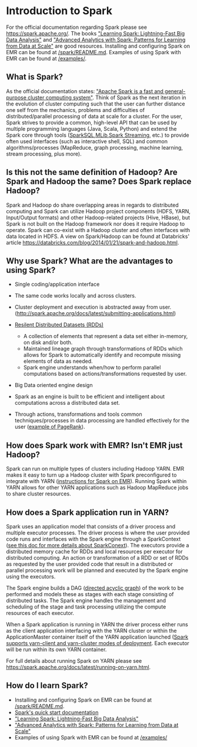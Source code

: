 Introduction to Spark
=====================

For the official documentation regarding Spark please see https://spark.apache.org/.  The books ["Learning Spark: Lightning-Fast Big Data Analysis"](http://www.amazon.com/Learning-Spark-Lightning-Fast-Data-Analysis/dp/1449358624/ref=sr_1_1?ie=UTF8&qid=1425312574&sr=8-1&keywords=apache+spark) and ["Advanced Analytics with Spark: Patterns for Learning from Data at Scale"](http://www.amazon.com/Advanced-Analytics-Spark-Patterns-Learning/dp/1491912766/ref=sr_1_2?ie=UTF8&qid=1425312574&sr=8-2&keywords=apache+spark) are good resources.  Installing and configuring Spark on EMR can be found at [/spark/README.md](../README.md).  Examples of using Spark with EMR can be found at [/examples/](README.md).


## What is Spark?

As the official documentation states: ["Apache Spark is a fast and general-purpose cluster computing system"](http://spark.apache.org/docs/latest/).  Think of Spark as the next iteration in the evolution of cluster computing such that the user can further distance one self from the mechanics, problems and difficulties of distributed/parallel processing of data at scale for a cluster.  For the user, Spark strives to provide a common, high-level API that can be used by multiple programming languages (Java, Scala, Python) and extend the Spark core through tools ([SparkSQL](https://spark.apache.org/sql/),[MLib](https://spark.apache.org/docs/1.2.0/mllib-guide.html),[Spark Streaming](https://spark.apache.org/docs/1.2.0/streaming-programming-guide.html), etc.) to provide often used interfaces (such as interactive shell, SQL) and common algorithms/processes (MapReduce, graph processing, machine learning, stream processing, plus more).


## Is this not the same definition of Hadoop?  Are Spark and Hadoop the same? Does Spark replace Hadoop?

Spark and Hadoop do share overlapping areas in regards to distributed computing and Spark can utilize Hadoop project components (HDFS, YARN, Input/Output formats) and other Hadoop-related projects (Hive, HBase), but Spark is not built on the Hadoop framework nor does it require Hadoop to operate.  Spark can co-exist with a Hadoop cluster and often interfaces with data located in HDFS.  A view on Spark/Hadoop can be found at Databricks' article https://databricks.com/blog/2014/01/21/spark-and-hadoop.html.


## Why use Spark?  What are the advantages to using Spark?  
* Single coding/application interface  
 * The same code works locally and across clusters.  
 * Cluster deployment and execution is abstracted away from user. (http://spark.apache.org/docs/latest/submitting-applications.html)  
 
* [Resilent Distributed Datasets (RDDs)](http://spark.apache.org/docs/latest/programming-guide.html#resilient-distributed-datasets-rdds)  
  * A collection of elements that represent a data set either in-memory, on disk and/or both.  
  * Maintained lineage graph through transformations of RDDs which allows for Spark to automatically identify and recompute missing elements of data as needed.  
  * Spark engine understands when/how to perform parallel computations based on actions/transformations requested by user.  

* Big Data oriented engine design  
 * Spark as an engine is built to be efficient and intelligent about computations across a distributed data set.  
 * Through actions, transformations and tools common techniques/processes in data processing are handled effectively for the user ([example of PageRank](https://spark.apache.org/docs/latest/graphx-programming-guide.html#pagerank)).

  
## How does Spark work with EMR?  Isn't EMR just Hadoop?

Spark can run on multiple types of clusters including Hadoop YARN.   EMR makes it easy to turn up a Hadoop cluster with Spark preconfigured to integrate with YARN ([instructions for Spark on EMR](../README.md)).   Running Spark within YARN allows for other YARN applications such as Hadoop MapReduce jobs to share cluster resources.  


## How does a Spark application run in YARN?

Spark uses an application model that consists of a driver process and multiple executor processes.   The driver process is where the user provided code runs and interfaces with the Spark engine through a SparkContext ([see this doc for more details about SparkConext](http://spark.apache.org/docs/latest/programming-guide.html)).  The executors provide a distributed memory cache for RDDs and local resources per executor for distributed computing.   An action or transformation of a RDD or set of RDDs as requested by the user provided code that result in a distributed or parallel processing work will be planned and executed by the Spark engine using the executors.   

The Spark engine builds a DAG ([directed acyclic graph](http://en.wikipedia.org/wiki/Directed_acyclic_graph)) of the work to be performed and models these as stages with each stage consisting of distributed tasks.  The Spark engine handles the management and scheduling of the stage and task processing utilizing the compute resources of each executor.  

When a Spark application is running in YARN the driver process either runs as the client application interfacing with the YARN cluster or within the ApplicationMaster container itself of the YARN application launched ([Spark supports yarn-client and yarn-cluster modes of deployment](https://spark.apache.org/docs/latest/running-on-yarn.html).  Each executor will be run within its own YARN container.

For full details about running Spark on YARN please see https://spark.apache.org/docs/latest/running-on-yarn.html.


## How do I learn Spark?

* Installing and configuring Spark on EMR can be found at [/spark/README.md](../README.md).
* [Spark's quick start documentation](http://spark.apache.org/docs/latest/quick-start.html)
* ["Learning Spark: Lightning-Fast Big Data Analysis"](http://www.amazon.com/Learning-Spark-Lightning-Fast-Data-Analysis/dp/1449358624/ref=sr_1_1?ie=UTF8&qid=1425312574&sr=8-1&keywords=apache+spark)   
* ["Advanced Analytics with Spark: Patterns for Learning from Data at Scale"](http://www.amazon.com/Advanced-Analytics-Spark-Patterns-Learning/dp/1491912766/ref=sr_1_2?ie=UTF8&qid=1425312574&sr=8-2&keywords=apache+spark)   
*   Examples of using Spark with EMR can be found at [/examples/](README.md)
